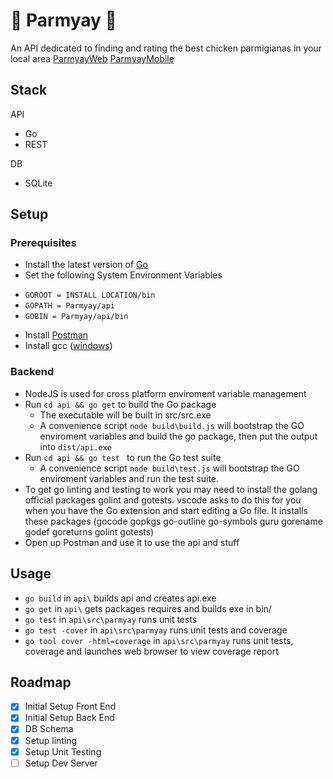 # :poultry_leg: Parmyay :poultry_leg:

An API dedicated to finding and rating the best chicken parmigianas in your local area
[ParmyayWeb](https://github.com/MrCeleryman/ParmyayWeb)
[ParmyayMobile](https://github.com/MrCeleryman/ParmyayMobile)

## Stack

API
* Go
* REST

DB
* SQLite

## Setup

### Prerequisites

* Install the latest version of [Go](https://golang.org/dl/)
* Set the following System Environment Variables
 - `GOROOT = INSTALL LOCATION/bin`
 - `GOPATH = Parmyay/api`
 - `GOBIN = Parmyay/api/bin`
* Install [Postman](https://www.getpostman.com/)
* Install gcc ([windows](https://sourceforge.net/projects/mingw-w64/?source=typ_redirect))

### Backend

* NodeJS is used for cross platform enviroment variable management
* Run `cd api && go get` to build the Go package
	* The executable will be built in src/src.exe
	* A convenience script `node build\build.js` will bootstrap the GO enviroment variables and build the go package, then put the output into `dist/api.exe`
* Run `cd api && go test ` to run the Go test suite
	* A convenience script `node build\test.js` will bootstrap the GO enviroment variables and run the test suite.
* To get go linting and testing to work you may need to install the golang official packages golint and gotests.
vscode asks to do this for you when you have the Go extension and start editing a Go file.
It installs these packages (gocode gopkgs go-outline go-symbols guru gorename godef goreturns golint gotests)
* Open up Postman and use it to use the api and stuff

## Usage

* `go build` in `api\` builds api and creates api.exe
* `go get` in `api\` gets packages requires and builds exe in bin/
* `go test` in `api\src\parmyay` runs unit tests
* `go test -cover` in `api\src\parmyay` runs unit tests and coverage
* `go tool cover -html=coverage` in `api\src\parmyay` runs unit tests, coverage and launches web browser to view coverage report

## Roadmap

- [x] Initial Setup Front End
- [x] Initial Setup Back End
- [x] DB Schema
- [x] Setup linting
- [x] Setup Unit Testing
- [ ] Setup Dev Server
